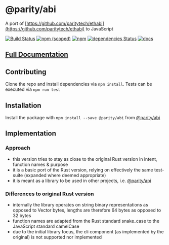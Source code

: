 
@parity/abi
===========

A port of [https://github.com/paritytech/ethabi](https://github.com/paritytech/ethabi) to JavaScript

[![Build Status](https://travis-ci.org/paritytech/js-libs.svg?branch=master)](https://travis-ci.org/paritytech/js-libs) [![npm (scoped)](https://img.shields.io/npm/v/@parity/abi.svg)](https://www.npmjs.com/package/@parity/abi) [![npm](https://img.shields.io/npm/dw/@parity/abi.svg)](https://www.npmjs.com/package/@parity/abi) [![dependencies Status](https://david-dm.org/paritytech/js-libs/status.svg?path=packages/abi)](https://david-dm.org/paritytech/js-libs?path=packages/abi) [![docs](https://img.shields.io/badge/docs-passing-green.svg)](https://parity-js.github.io/abi/)

[Full Documentation](https://parity-js.github.io/abi/)
------------------------------------------------------

Contributing
------------

Clone the repo and install dependencies via `npm install`. Tests can be executed via `npm run test`

Installation
------------

Install the package with `npm install --save @parity/abi` from [@parity/abi](https://www.npmjs.com/package/@parity/abi)

Implementation
--------------

### Approach

*   this version tries to stay as close to the original Rust version in intent, function names & purpose
*   it is a basic port of the Rust version, relying on effectively the same test-suite (expanded where deemed appropriate)
*   it is meant as a library to be used in other projects, i.e. [@parity/api](https://www.npmjs.com/package/@parity/api)

### Differences to original Rust version

*   internally the library operates on string binary representations as opposed to Vector bytes, lengths are therefore 64 bytes as opposed to 32 bytes
*   function names are adapted from the Rust standard snake\_case to the JavaScript standard camelCase
*   due to the initial library focus, the cli component (as implemented by the original) is not supported nor implemented


